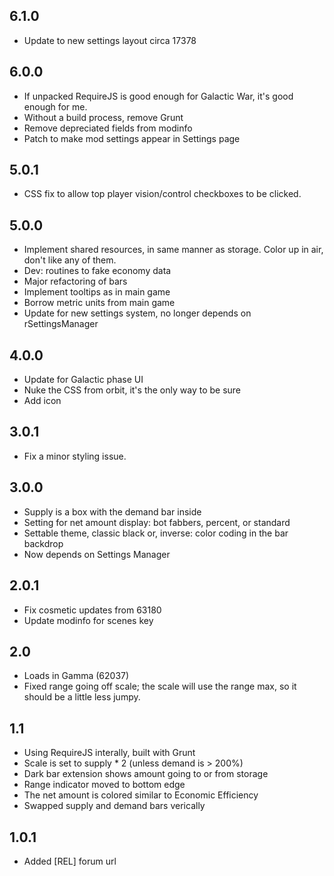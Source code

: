 ## 6.1.0

- Update to new settings layout circa 17378

## 6.0.0

- If unpacked RequireJS is good enough for Galactic War, it's good enough for me.
- Without a build process, remove Grunt
- Remove depreciated fields from modinfo
- Patch to make mod settings appear in Settings page

## 5.0.1

- CSS fix to allow top player vision/control checkboxes to be clicked.

## 5.0.0

- Implement shared resources, in same manner as storage.  Color up in air, don't like any of them.
- Dev: routines to fake economy data
- Major refactoring of bars
- Implement tooltips as in main game
- Borrow metric units from main game
- Update for new settings system, no longer depends on rSettingsManager

## 4.0.0

- Update for Galactic phase UI
- Nuke the CSS from orbit, it's the only way to be sure
- Add icon

## 3.0.1

- Fix a minor styling issue.

## 3.0.0

- Supply is a box with the demand bar inside
- Setting for net amount display: bot fabbers, percent, or standard
- Settable theme, classic black or, inverse: color coding in the bar backdrop
- Now depends on Settings Manager

## 2.0.1

- Fix cosmetic updates from 63180
- Update modinfo for scenes key

## 2.0

- Loads in Gamma (62037)
- Fixed range going off scale; the scale will use the range max, so it should be a little less jumpy.

## 1.1

- Using RequireJS interally, built with Grunt
- Scale is set to supply * 2 (unless demand is > 200%)
- Dark bar extension shows amount going to or from storage
- Range indicator moved to bottom edge
- The net amount is colored similar to Economic Efficiency
- Swapped supply and demand bars verically

## 1.0.1

- Added [REL] forum url
